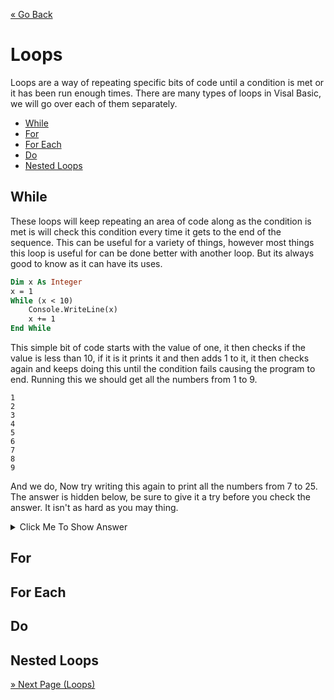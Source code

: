 [« Go Back](..\if-statements "Go Back")
<br/>

# Loops <!-- omit in toc -->

Loops are a way of repeating specific bits of code until a condition is met or it has been run enough times. There are many types of loops in Visal Basic, we will go over each of them separately.

- [While](#while)
- [For](#for)
- [For Each](#for-each)
- [Do](#do)
- [Nested Loops](#nested-loops)

## While

These loops will keep repeating an area of code along as the condition is met is will check this condition every time it gets to the end of the sequence. This can be useful for a variety of things, however most things this loop is useful for can be done better with another loop. But its always good to know as it can have its uses.

```vb
Dim x As Integer
x = 1
While (x < 10)
    Console.WriteLine(x)
    x += 1
End While
```

This simple bit of code starts with the value of one, it then checks if the value is less than 10, if it is it prints it and then adds 1 to it, it then checks again and keeps doing this until the condition fails causing the program to end. Running this we should get all the numbers from 1 to 9.

```
1
2
3
4
5
6
7
8
9
```

And we do,
Now try writing this again to print all the numbers from 7 to 25. The answer is hidden below, be sure to give it a try before you check the answer. It isn't as hard as you may thing.

<details>
<summary>Click Me To Show Answer</summary>
<p>
Here is the working code. There are others that would work but this for sure does.

<code>
public class Order
Dim x As Integer
x = 7
While (x < 26)
    Console.WriteLine(x)
    x += 1
End While
</code>

<br/>
</p>
</details>  

## For

## For Each

## Do

## Nested Loops

[» Next Page (Loops)](..\loops "Next Page")
